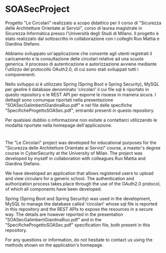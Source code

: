 # SOASecProject

Progetto "Le Circolari" realizzato a scopo didattico per il corso di "Sicurezza delle Architetture Orientate ai Servizi", corso di laurea magistrale in Sicurezza Informatica presso l'Università degli Studi di Milano. Il progetto è stato realizzato dal sottoscritto in collaborazione con i colleghi Ruo Mattia e Giardina Stefano. 

Abbiamo sviluppato un'applicazione che consente agli utenti registrati il caricamento e la consultazione delle circolari relative ad una scuola generica. Il processo di autenticazione e autorizzazione avviene mediante l'utilizzo del protocollo OAuth2.0, di cui sono stati sviluppati tutti i componenenti. 

Nello sviluppo si è utilizzato Spring (Spring Boot e Spring Security), MySQL per gestire il database denominato 'circolari' il cui file sql è riportato in questo repository e le REST API per esporre le risoese in maniera sicura. I dettagli sono comunque riportati nella presentazione "SOASecGalimbertiGiardinaRuo.pdf" e nel file delle specifiche "SpecificheProgettoSOASec.pdf", entrambi presenti in questo repository.

Per qualsiasi dubbio o informazione non esitate a contattarci utilizzando le modalità riportate nella homepage dell'applicazione.

#

The "Le Circolari" project was developed for educational purposes for the "Sicurezza delle Architetture Orientate ai Servizi" course, a master's degree course in CyberSecurity at the University of Milan. The project was developed by myself in collaboration with colleagues Ruo Mattia and Giardina Stefano.

We have developed an application that allows registered users to upload and view circulars for a generic school. The authentication and authorization process takes place through the use of the OAuth2.0 protocol, of which all components have been developed.

Spring (Spring Boot and Spring Security) was used in the development, MySQL to manage the database called 'circolari' whose sql file is reported in this repository and the REST APIs to expose the resources in a secure way. The details are however reported in the presentation "SOASecGalimbertiGiardinaRuo.pdf" and in the "SpecificheProgettoSOASec.pdf" specification file, both present in this repository.

For any questions or information, do not hesitate to contact us using the methods shown on the application's homepage.

